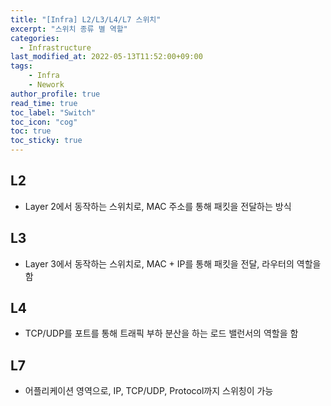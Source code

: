 ```yaml
---
title: "[Infra] L2/L3/L4/L7 스위치"
excerpt: "스위치 종류 별 역할"
categories: 
  - Infrastructure
last_modified_at: 2022-05-13T11:52:00+09:00
tags: 
    - Infra
    - Nework
author_profile: true
read_time: true
toc_label: "Switch" 
toc_icon: "cog" 
toc: true
toc_sticky: true
---
```


## L2
* Layer 2에서 동작하는 스위치로, MAC 주소를 통해 패킷을 전달하는 방식

## L3
* Layer 3에서 동작하는 스위치로, MAC + IP를 통해 패킷을 전달, 라우터의 역할을 함

## L4
* TCP/UDP를 포트를 통해 트래픽 부하 분산을 하는 로드 밸런서의 역할을 함

## L7
* 어플리케이션 영역으로, IP, TCP/UDP, Protocol까지 스위칭이 가능
